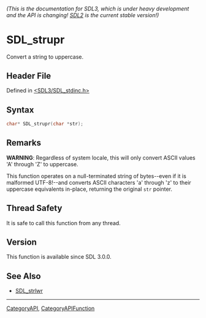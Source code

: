 ###### (This is the documentation for SDL3, which is under heavy development and the API is changing! [SDL2](https://wiki.libsdl.org/SDL2/) is the current stable version!)
# SDL_strupr

Convert a string to uppercase.

## Header File

Defined in [<SDL3/SDL_stdinc.h>](https://github.com/libsdl-org/SDL/blob/main/include/SDL3/SDL_stdinc.h)

## Syntax

```c
char* SDL_strupr(char *str);

```

## Remarks

**WARNING**: Regardless of system locale, this will only convert ASCII
values 'A' through 'Z' to uppercase.

This function operates on a null-terminated string of bytes--even if it is
malformed UTF-8!--and converts ASCII characters 'a' through 'z' to their
uppercase equivalents in-place, returning the original `str` pointer.

## Thread Safety

It is safe to call this function from any thread.

## Version

This function is available since SDL 3.0.0.

## See Also

- [SDL_strlwr](SDL_strlwr)

----
[CategoryAPI](CategoryAPI), [CategoryAPIFunction](CategoryAPIFunction)

